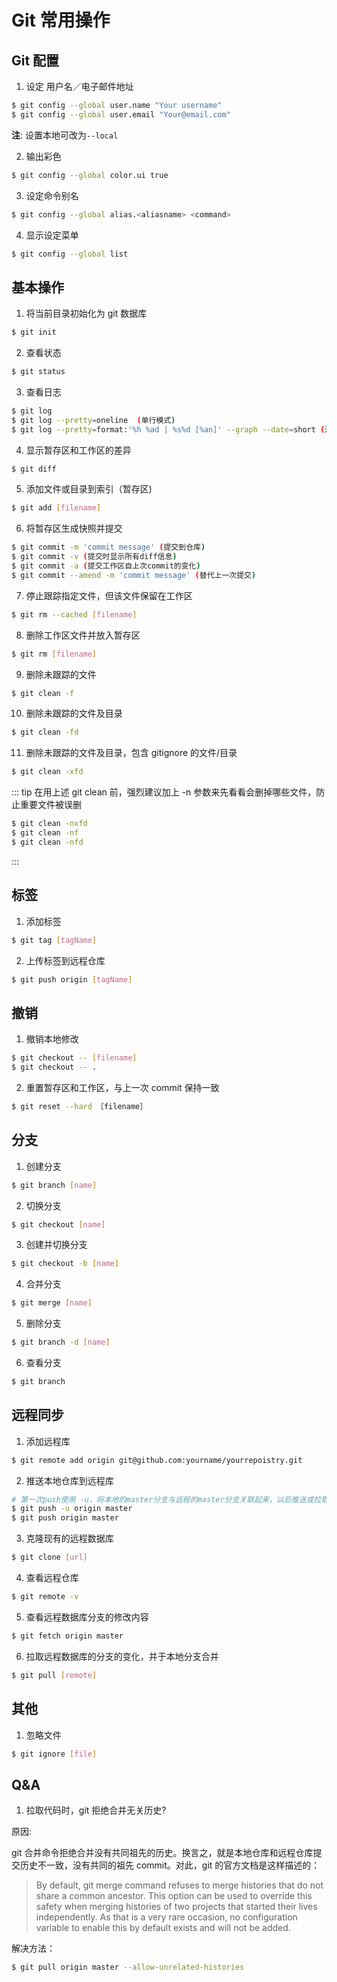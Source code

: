 # Git 常用操作

## Git 配置

1. 设定 用户名／电子邮件地址

```bash
$ git config --global user.name "Your username"
$ git config --global user.email "Your@email.com"
```

**注**: 设置本地可改为`--local`

2. 输出彩色

```bash
$ git config --global color.ui true
```

3. 设定命令别名

```bash
$ git config --global alias.<aliasname> <command>
```

4. 显示设定菜单

```bash
$ git config --global list
```

## 基本操作

1. 将当前目录初始化为 git 数据库

```bash
$ git init
```

2. 查看状态

```bash
$ git status
```

3. 查看日志

```bash
$ git log
$ git log --pretty=oneline  (单行模式)
$ git log --pretty=format:'%h %ad | %s%d [%an]' --graph --date=short (漂亮的输出格式)
```

4. 显示暂存区和工作区的差异

```bash
$ git diff
```

5. 添加文件或目录到索引（暂存区)

```bash
$ git add [filename]
```

6. 将暂存区生成快照并提交

```bash
$ git commit -m 'commit message' (提交到仓库)
$ git commit -v (提交时显示所有diff信息)
$ git commit -a (提交工作区自上次commit的变化)
$ git commit --amend -m 'commit message' (替代上一次提交)
```

7. 停止跟踪指定文件，但该文件保留在工作区

```bash
$ git rm --cached [filename]
```

8. 删除工作区文件并放入暂存区

```bash
$ git rm [filename]
```

9. 删除未跟踪的文件

```bash
$ git clean -f
```

10. 删除未跟踪的文件及目录

```bash
$ git clean -fd
```

11. 删除未跟踪的文件及目录，包含 gitignore 的文件/目录

```bash
$ git clean -xfd
```

::: tip
在用上述 git clean 前，强烈建议加上 -n 参数来先看看会删掉哪些文件，防止重要文件被误删

```bash
$ git clean -nxfd
$ git clean -nf
$ git clean -nfd
```

:::

## 标签

1. 添加标签

```bash
$ git tag [tagName]
```

2. 上传标签到远程仓库

```bash
$ git push origin [tagName]
```

## 撤销

1. 撤销本地修改

```bash
$ git checkout -- [filename]
$ git checkout -- .
```

2. 重置暂存区和工作区，与上一次 commit 保持一致

```bash
$ git reset --hard ［filename］
```

## 分支

1. 创建分支

```bash
$ git branch [name]
```

2. 切换分支

```bash
$ git checkout [name]
```

3. 创建并切换分支

```bash
$ git checkout -b [name]
```

4. 合并分支

```bash
$ git merge [name]
```

5. 删除分支

```bash
$ git branch -d [name]
```

6. 查看分支

```bash
$ git branch
```

## 远程同步

1. 添加远程库

```bash
$ git remote add origin git@github.com:yourname/yourrepoistry.git
```

2. 推送本地仓库到远程库

```bash
# 第一次push使用 -u，将本地的master分支与远程的master分支关联起来，以后推送或拉取就可以简化命令
$ git push -u origin master
$ git push origin master
```

3. 克隆现有的远程数据库

```bash
$ git clone [url]
```

4. 查看远程仓库

```bash
$ git remote -v
```

5. 查看远程数据库分支的修改内容

```bash
$ git fetch origin master
```

6. 拉取远程数据库的分支的变化，并于本地分支合并

```bash
$ git pull [remote]
```

## 其他

1. 忽略文件

```bash
$ git ignore [file]
```

## Q&A

1. 拉取代码时，git 拒绝合并无关历史?

原因:

git 合并命令拒绝合并没有共同祖先的历史。换言之，就是本地仓库和远程仓库提交历史不一致，没有共同的祖先 commit。对此，git 的官方文档是这样描述的：

> By default, git merge command refuses to merge histories that do not share a common ancestor. This option can be used to override this safety when merging histories of two projects that started their lives independently. As that is a very rare occasion, no configuration variable to enable this by default exists and will not be added.

解决方法：

```bash
$ git pull origin master --allow-unrelated-histories
```
